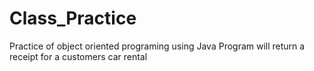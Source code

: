 # Class_Practice
Practice of object oriented programing using Java
Program will return a receipt for a customers car rental
